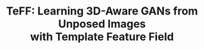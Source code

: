 <div align="center">
<h1>TeFF: Learning 3D-Aware GANs from Unposed Images </br> with Template Feature Field </br></h1> 

